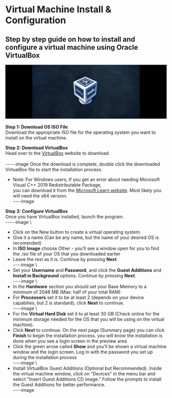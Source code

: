 # Virtual Machine Install & Configuration

## Step by step guide on how to install and configure a virtual machine using Oracle VirtualBox
![Virtual Box Logo](./virtualBox.png)

**Step 1: Download OS ISO File** \
Download the appropriate ISO file for the operating system you want to install on the virtual machine.

**Step 2: Download VirtualBox** \
Head over to the [VirtualBox](https://www.virtualbox.org) website to download. \
\
-----image
Once the download is complete, double click the downloaded VirtualBox file to start the installation process.

* Note: For Windows users, If you get an error about needing Microsoft Visual C++ 2019 Redistributable Package, \
  you can download it from the [Microsoft Learn website](https://learn.microsoft.com/en-us/cpp/windows/latest-supported-vc-redist?view=msvc-170#visual-studio-2015-2017-2019-and-2022).
  Most likely you will need the x64 version. \
  ----image
  
**Step 3: Configure VirtualBox** \
Once you have VirtualBox installed, launch the program. \
-----image \
* Click on the New button to create a virtual operating system
* Give it a name (Can be any name, but the name of your desired OS is recomended)
* In **ISO Image** choose Other - you’ll see a window open for you to find the .iso file of your OS that you downloaded earlier
*  Leave the rest as it is. Continue by pressing **Next** \
  ----image \
*  Set your **Username** and **Password**, and click the **Guest Additions** and **Install in Background** options. Continue by pressing **Next**. \
  ----image \
*  In the **Hardware** section you should set your Base Memory to a minimum of 2048 MB (Max: half of your total RAM)
*  For **Processors** set it to be at least 2 (depends on your device capabilies, but 2 is standard), click **Next** to continue. \
  ----image \
*  For the **Virtual Hard Disk** set it to at least 30 GB (Check online for the minimum storage needed for the OS that you will be using on the virtual machine).
*  Click **Next** to continue. On the next page (Summary page) you can click **Finish** to begin the installation process. you will know the installation is done when you see a login screen 
   in the preview area
*  Click the green arrow called **Show** and you’ll be shown a virtual machine window and the login screen. Log in with the password you set up during the installation process \
  ----image \
*  Install VirtualBox Guest Additions (Optional but Recommended). Inside the virtual machine window, click on "Devices" in the menu bar and select "Insert Guest Additions CD image."
   Follow the prompts to install the Guest Additions for better performance. \
   ----image

